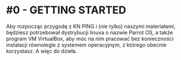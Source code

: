 # \#0 - GETTING STARTED
Aby rozpocząc przygodę z KN PING i (nie tylko) naszymi materiałami, będziesz potrzebował dystrybucji linuxa o nazwie Parrot OS, a także program VM VirtualBox, aby móc na nim pracować bez konieczności instalacji równolegle z systemem operacyjnym, z którego obecnie korzystasz. A więc do dzieła.
